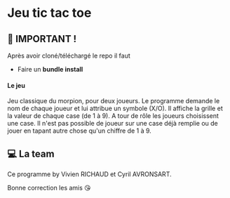 # Jeu tic tac toe 

## :red_circle: IMPORTANT ! 

Après avoir cloné/téléchargé le repo il faut 
- Faire un **bundle install**



#### Le jeu 

Jeu classique du morpion, pour deux joueurs. Le programme demande le nom de chaque joueur et lui attribue un symbole (X/O). 
Il affiche la grille et la valeur de chaque case (de 1 à 9).
A tour de rôle les joueurs choisissent une case. 
Il n'est pas possible de joueur sur une case déjà remplie ou de jouer en tapant autre chose qu'un chiffre de 1 à 9. 

## :computer: La team 

Ce programme by Vivien RICHAUD et Cyril AVRONSART.

Bonne correction les amis :kissing_heart:
